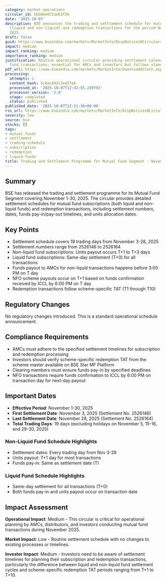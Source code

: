 ```yaml
---
category: market-operations
circular_id: bbb66e072ae63f2b
date: '2025-10-07'
description: BSE announces the trading and settlement schedule for mutual fund subscription
  (liquid and non-liquid) and redemption transactions for the period November 1-30,
  2025.
draft: false
guid: https://www.bseindia.com/markets/MarketInfo/DispNoticesNCirculars.aspx?Noticeid={72B53C9A-C048-4862-885E-899552D88112}&noticeno=20251007-31&dt=10/07/2025&icount=31&totcount=34&flag=0
impact: medium
impact_ranking: medium
importance_ranking: medium
justification: Routine operational circular providing settlement calendar for mutual
  fund transactions; essential for AMCs and investors but follows standard processes
pdf_url: https://www.bseindia.com/markets/MarketInfo/DownloadAttach.aspx?id=20251007-31&attachedId=
processing:
  attempts: 1
  content_hash: 5cbac492c2ed5fe6
  processed_at: '2025-10-07T12:42:55.249793'
  processor_version: '2.0'
  stage: completed
  status: published
published_date: '2025-10-07T12:21:36+00:00'
rss_url: https://www.bseindia.com/markets/MarketInfo/DispNoticesNCirculars.aspx?Noticeid={72B53C9A-C048-4862-885E-899552D88112}&noticeno=20251007-31&dt=10/07/2025&icount=31&totcount=34&flag=0
severity: low
source: bse
stocks: []
tags:
- mutual-funds
- settlement
- trading-schedule
- subscription
- redemption
- liquid-funds
title: Trading and Settlement Programme for Mutual Fund Segment - November 2025
---
```


## Summary

BSE has released the trading and settlement programme for its Mutual Fund Segment covering November 1-30, 2025. The circular provides detailed settlement schedules for mutual fund subscriptions (both liquid and non-liquid funds) and redemption transactions, including settlement numbers, dates, funds pay-in/pay-out timelines, and units allocation dates.

## Key Points

- Settlement schedule covers 19 trading days from November 3-28, 2025
- Settlement numbers range from 2526146 to 2526164
- Non-liquid fund subscriptions: Units payout occurs T+1 to T+3 days
- Liquid fund subscriptions: Same-day settlement (T+0) for all transactions
- Funds payout to AMCs for non-liquid transactions happens before 3:00 PM on T day
- NFO scheme payouts occur on T+1 based on funds confirmation received by ICCL by 6:00 PM on T day
- Redemption transactions follow scheme-specific TAT (T1 through T10)

## Regulatory Changes

No regulatory changes introduced. This is a standard operational schedule announcement.

## Compliance Requirements

- AMCs must adhere to the specified settlement timelines for subscription and redemption processing
- Investors should verify scheme-specific redemption TAT from the scheme master available on BSE Star MF Platform
- Clearing members must ensure funds pay-in by specified deadlines
- NFO transactions require funds confirmation to ICCL by 6:00 PM on transaction day for next-day payout

## Important Dates

- **Effective Period**: November 1-30, 2025
- **First Settlement Date**: November 3, 2025 (Settlement No. 2526146)
- **Last Settlement Date**: November 28, 2025 (Settlement No. 2526164)
- **Total Trading Days**: 19 days (excluding holidays on November 5, 15-16, and 29-30, 2025)

### Non-Liquid Fund Schedule Highlights
- Settlement dates: Every trading day from Nov 3-28
- Units payout: T+1 day for most transactions
- Funds pay-in: Same as settlement date (T)

### Liquid Fund Schedule Highlights
- Same-day settlement for all transactions (T+0)
- Both funds pay-in and units payout occur on transaction date

## Impact Assessment

**Operational Impact**: Medium - This circular is critical for operational planning by AMCs, distributors, and investors conducting mutual fund transactions during November 2025.

**Market Impact**: Low - Routine settlement schedule with no changes to existing processes or timelines.

**Investor Impact**: Medium - Investors need to be aware of settlement timelines for planning their subscription and redemption transactions, particularly the difference between liquid and non-liquid fund settlement cycles and scheme-specific redemption TAT periods ranging from T+1 to T+10.